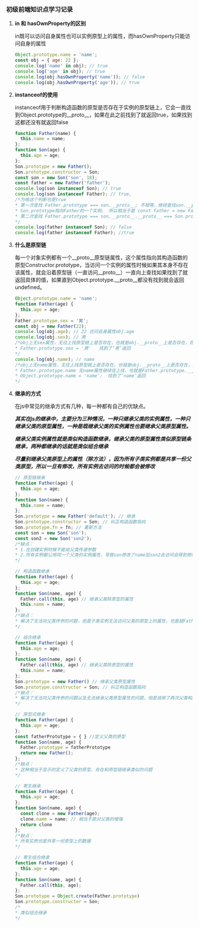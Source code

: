 ### 初级前端知识点学习记录
1. **in 和 hasOwnProperty的区别**
   
   in既可以访问自身属性也可以实例原型上的属性，而hasOwnProperty只能访问自身的属性
   ```javascript
   Object.prototype.name = 'name';
   const obj = { age: 22 };
   console.log('name' in obj); // true
   console.log('age' in obj); // true
   console.log(obj.hasOwnProperty('name')); // false
   console.log(obj.hasOwnProperty('age')); // true
   ```
2. **instanceof的使用**
   
   instanceof用于判断构造函数的原型是否存在于实例的原型链上，它会一直找到Object.prototype的__proto__，如果在此之前找到了就返回true，如果找到这都还没有就返回false
   ```javascript
   function Father(name) {
     this.name = name;
   };
   function Son(age) {
     this.age = age;
   };
   Son.prototype = new Father();
   Son.prototype.constructor = Son;
   const son = new Son('son', 18);
   const father = new Father('father');
   console.log(son instanceof Son); // true
   console.log(son instanceof Father); // true,
   /*为啥这个判断也是true
   * 第一次查找 Father.prototype === son.__proto__; 不相等，继续查找son.__proto__.__proto__，也就是Son.prototype.__proto__
   * Son.prototype指向Father的一个实例， 所以相当于是 const father = new Father(); Son.prototype = father
   * 第二次查找 Father.prototype === son.__proto__.__proto__ === Son.prototype.__proto__ === father.__proto__
   */
   console.log(father instanceof Son); // false
   console.log(father instanceof Father); //true
   ```
3. **什么是原型链**
   
   每一个对象实例都有一个__proto__原型链属性，这个属性指向其构造函数的原型Constructor.prototype，当访问一个实例的属性时候如果其本身不存在该属性，就会沿着原型链（一直访问__proto__）一直向上查找如果找到了就返回具体的值，如果直到Object.prototype.__proto__都没有找到就会返回undefined。
   ```javascript
   Object.prototype.name = 'name';
   function Father(age) {
     this.age = age;
   };
   Father.prototype.sex = '男';
   const obj = new Father(22);
   console.log(obj.age); // 22 访问自身属性obj.age
   console.log(obj.sex); // 男
   /*obj上无sex属性，无往上找原型链上是否存在，也就是obj.__proto__上是否存在，而obj.__proto__ = Father.prototype
   * Father.prototype.sex = '男'   找到了‘男’返回
   */
   console.log(obj.name); // name
   /*obj上无name属性，无往上找原型链上是否存在，也就是obj.__proto__上是否存在，而obj.__proto__ = Father.prototype
   * Father.prototype.name 无name属性继续往上找，也就是Father.prototype.__proto__，而Father.prototype.__proto__ = Object.prototype
   * Object.prototype.name = 'name';  找到了‘name’返回
   */
   ```
4. **继承的方式**
   
   在js中常见的继承方式有几种，每一种都有自己的优缺点。
   
   ***其实在js的继承中，主要分为三种情况，一种只继承父类的实例属性，一种只继承父类的原型属性，一种是既继承父类的实例属性也要继承父类原型属性。***
   
   ***继承父类实例属性就是类似构造函数继承，继承父类的原型属性类似原型链条继承，两种都继承的话就是类似组合继承***
   
   ***尽量别继承父类原型上的属性（除方法），因为所有子类实例都是共享一份父类原型，所以一旦有修改，所有实例去访问的时候都会被修改***
   ```javascript
   // 原型链继承
   function Father(age) {
     this.age = age;
   };
   function Son(name) {
     this.name = name;
   };
   Son.prototype = new Father('default'); // 继承
   Son.prototype.constructor = Son; // 纠正构造函数指向
   Son.prototype.fn = fn; // 重新方法
   const son = new Son('son');
   const son2 = new Son('son2');
   /*缺点：
   * 1.在创建实例时候不能给父类传递参数
   * 2.所有实例都公用同一个父类的实例属性，导致son修改了name后son2去访问会得到修改后的值
   */

   // 构造函数继承
   function Father(age) {
     this.age = age;
   };
   function Son(name, age) {
     Father.call(this, age) // 继承父类除原型的属性
     this.name = name;
   };
   /*缺点：
   * 解决了无法向父类传参的问题，但是子类实例无法访问父类的原型上的属性，也是就Father.prototype
   */

   // 组合继承
   function Father(age) {
     this.age = age;
   };
   function Son(name, age) {
     Father.call(this, age) // 继承父类除原型的属性
     this.name = name;
   };
   Son.prototype = new Father() // 继承父类原型属性
   Son.prototype.constructor = Son; // 纠正构造函数指向
   /*缺点：
   * 解决了无法向父类传参的问题以及无法继承父类原型属性的问题，但是调用了两次父类构造函数，效率低
   */

   // 原型式继承
   function Father(age) {
     this.age = age;
   };
   const fatherPrototype = { } //定义父类的原型
   function Son(name, age) {
     Father.prototype = fatherPrototype
     return new Father();
   };
   /*缺点：
   * 这种相当于显示的定义了父类的原型，存在和原型链继承类似的问题
   */

   // 寄生继承
   function Father(age) {
     this.age = age;
   };
   function Son(name, age) {
     const clone = new Father(age);
     clone.name = name; // 相当于是对父类的增强
     return clone
   };
   /*缺点：
   * 所有实例也是共享一份原型上的数据
   */

   // 寄生组合继承
   function Father(age) {
     this.age = age;
   };
   function Son(name, age) {
     Father.call(this, age);
   };
   Son.prototype = Object.create(Father.prototype)
   Son.prototype.constructor = Son;
   /*
   * 类似组合继承
   */
   ```
